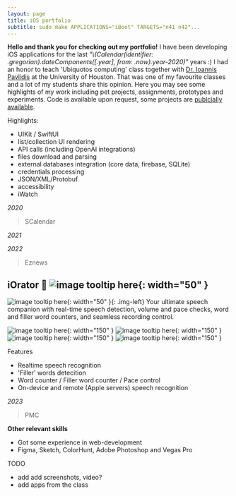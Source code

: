 ```yaml
---
layout: page
title: iOS portfolio
subtitle: sudo make APPLICATIONS="iBoot" TARGETS="n41 n42"...
---
```


**Hello and thank you for checking out my portfolio!**
I have been developing iOS applications for the last _"\\(Calendar(identifier: .gregorian).dateComponents([.year], from: .now).year-2020)"_ years :) I had an honor to teach 'Ubiquotos computing' class together with [Dr. Ioannis Pavlidis](https://www.linkedin.com/in/ioannis-t-pavlidis/) at the University of Houston. That was one of my favourite classes and a lot of my students share this opinion. Here you may see some highlights of my work including pet projects, assignments, prototypes and experiments. Code is available upon request, some projects are [publcially available](https://github.com/vvzhukov/COSC4355_public_files).

Highlights: 
- UIKit / SwiftUI
- list/collection UI rendering
- API calls (including OpenAI integrations)
- files download and parsing
- external databases integration (core data, firebase, SQLite)
- credentials processing
- JSON/XML/Protobuf
- accessibility
- iWatch


*2020*
> SCalendar

*2021*

*2022*
> Eznews  


## iOrator 👀 ![image tooltip here](/assets/img/port0_1_icon.png){: width="50" }
![image tooltip here](/assets/img/port0_1_icon.png){: width="50" }{: .img-left} Your ultimate speech companion with real-time speech detection, volume and pace checks, word and filler word counters, and seamless recording control.  

![image tooltip here](/assets/img/port0_2_splash.png){: width="150" }
![image tooltip here](/assets/img/port0_3_main.png){: width="150" }
![image tooltip here](/assets/img/port0_4_rec.png){: width="150" }
![image tooltip here](/assets/img/port0_5_rdy.png){: width="150" }

Features
- Realtime speech recognition
- 'Filler' words detecition
- Word counter / Filler word counter / Pace control
- On-device and remote (Apple servers) speech recognition

*2023*
> PMC

**Other relevant skills**
- Got some experience in web-development
- Figma, Sketch, ColorHunt, Adobe Photoshop and Vegas Pro


TODO
- add add screenshots, video?
- add apps from the class
